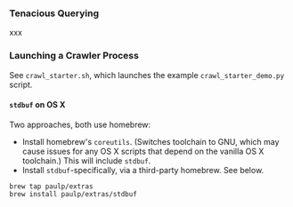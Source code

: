 ### Tenacious Querying

xxx

### Launching a Crawler Process

See `crawl_starter.sh`, which launches the example `crawl_starter_demo.py` script.

#### `stdbuf` on OS X

Two approaches, both use homebrew:

* Install homebrew's `coreutils`. (Switches toolchain to GNU, which may cause issues for any OS X scripts that depend on the vanilla OS X toolchain.) This will include `stdbuf`.
* Install `stdbuf`-specifically, via a third-party homebrew. See below.

```
brew tap paulp/extras
brew install paulp/extras/stdbuf
```